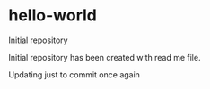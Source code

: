# hello-world
Initial repository

Initial repository has been created with read me file.

Updating just to commit once again

